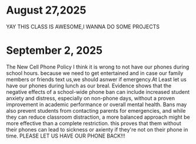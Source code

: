 # August 27,2025
YAY THIS CLASS IS AWESOME,I WANNA DO SOME PROJECTS
# September 2, 2025
The New Cell Phone Policy
I think it is wrong to not have our phones during school hours. because we need to get entertained and in case our family members or friends text us,we should asnwer if emergency.At Least let us have our phones during lunch as our breal.
Evidence shows that the negative effects of a school-wide phone ban can include increased student anxiety and distress, especially on non-phone days, without a proven improvement in academic performance or overall mental health. Bans may also prevent students from contacting parents for emergencies, and while they can reduce classroom distraction, a more balanced approach might be more effective than a complete restriction.
this proves that them without their phones can lead to sickness or axienty if they're not on their phone in time. 
PLEASE LET US HAVE OUR PHONE BACK!!!
